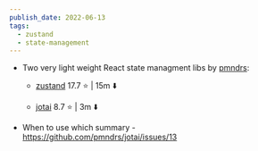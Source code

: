 ```yaml
---
publish_date: 2022-06-13
tags:
  - zustand
  - state-management
---
```

- Two very light weight React state managment libs by [pmndrs](https://github.com/pmndrs):
   
   - [zustand](https://github.com/pmndrs/zustand) 17.7 ⭐️ | 15m ⬇️

   - [jotai](https://github.com/pmndrs/jotai) 8.7 ⭐️ | 3m ⬇️

- When to use which summary - https://github.com/pmndrs/jotai/issues/13
